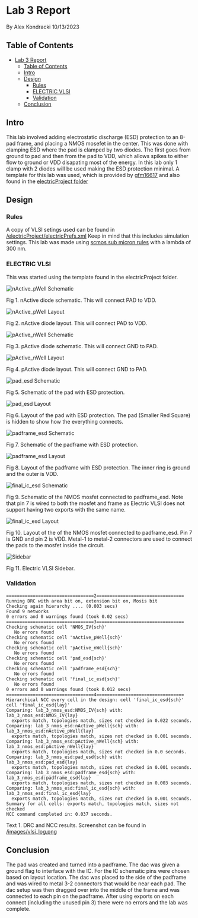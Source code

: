 # Lab 3 Report
By Alex Kondracki
10/13/2023

## Table of Contents
- [Lab 3 Report](#lab-3-report)
  - [Table of Contents](#table-of-contents)
  - [Intro](#intro)
  - [Design](#design)
    - [Rules](#rules)
    - [ELECTRIC VLSI](#electric-vlsi)
    - [Validation](#validation)
  - [Conclusion](#conclusion)

## Intro
This lab involved adding electrostatic discharge (ESD) protection to an 8-pad frame, and placing a NMOS mosefet in the center. This was done with clamping ESD where the pad is clamped by two diodes. The first goes from ground to pad and then from the pad to VDD, which allows spikes to either flow to ground or VDD disapating most of the energy. In this lab only 1 clamp with 2 diodes will be used making the ESD protection minimal. A template for this lab was used, which is provided by [gfm16617](http://github.com/gfm16617) and also found in the [electricProject folder](http://www.github.com/alexk-school/ENCE_3501_VLSI_Class2023/tree/main/Lab3/electricProject)

## Design

### Rules

A copy of VLSI setings used can be found in  [/electricProject/electricPrefs.xml](http://raw.githubusercontent.com/alexk-school/ENCE_3501_VLSI_Class2023/main/Lab3/electricProject/electricPrefs.xml) Keep in mind that this includes simulation settings. This lab was made using [scmos sub micron rules](http://bears.ece.ucsb.edu/class/ece224a/scmos/scmos-main.html) with a lambda of 300 nm.

### ELECTRIC VLSI

This was started using the template found in the electricProject folder.

![nActive_pWell Schematic](http://raw.githubusercontent.com/alexk-school/ENCE_3501_VLSI_Class2023/main/Lab3/images/nActive_pWell_sch.png)

Fig 1. nActive diode schematic. This will connect PAD to VDD.

![nActive_pWell Layout](http://raw.githubusercontent.com/alexk-school/ENCE_3501_VLSI_Class2023/main/Lab3/images/nActive_pWell_lay.png)

Fig 2. nActive diode layout. This will connect PAD to VDD.

![pActive_nWell Schematic](http://raw.githubusercontent.com/alexk-school/ENCE_3501_VLSI_Class2023/main/Lab3/images/pActive_nWell_sch.png)

Fig 3. pActive diode schematic. This will connect GND to PAD.

![pActive_nWell Layout](http://raw.githubusercontent.com/alexk-school/ENCE_3501_VLSI_Class2023/main/Lab3/images/pActive_nWell_lay.png)

Fig 4. pActive diode layout. This will connect GND to PAD.

![pad_esd Schematic](http://raw.githubusercontent.com/alexk-school/ENCE_3501_VLSI_Class2023/main/Lab3/images/pad_esd_sch.png)

Fig 5. Schematic of the pad with ESD protection.

![pad_esd Layout](http://raw.githubusercontent.com/alexk-school/ENCE_3501_VLSI_Class2023/main/Lab3/images/pad_esd_lay.png)

Fig 6. Layout of the pad with ESD protection. The pad (Smaller Red Square) is hidden to show how the everything connects.

![padframe_esd Schematic](http://raw.githubusercontent.com/alexk-school/ENCE_3501_VLSI_Class2023/main/Lab3/images/padframe_esd_sch.png)

Fig 7. Schematic of the padframe with ESD protection. 

![padframe_esd Layout](http://raw.githubusercontent.com/alexk-school/ENCE_3501_VLSI_Class2023/main/Lab3/images/padframe_esd_lay.png)

Fig 8. Layout of the padframe with ESD protection. The inner ring is ground and the outer is VDD.

![final_ic_esd Schematic](http://raw.githubusercontent.com/alexk-school/ENCE_3501_VLSI_Class2023/main/Lab3/images/fiinal_ic_esd_sch.png)

Fig 9. Schematic of the NMOS mosfet connected to padframe_esd. Note that pin 7 is wired to both the mosfet and frame as Electric VLSI does not support having two exports with the same name. 

![final_ic_esd Layout](http://raw.githubusercontent.com/alexk-school/ENCE_3501_VLSI_Class2023/main/Lab3/images/fiinal_ic_esd_lay.png)

Fig 10. Layout of the of the NMOS mosfet connected to padframe_esd. Pin 7 is GND and pin 2 is VDD. Metal-1 to metal-2 connectors are used to connect the pads to the mosfet inside the circuit.

![Sidebar](http://raw.githubusercontent.com/alexk-school/ENCE_3501_VLSI_Class2023/main/Lab3/images/sidebar.png)

Fig 11. Electric VLSI Sidebar.

### Validation

```
=================================2=================================
Running DRC with area bit on, extension bit on, Mosis bit
Checking again hierarchy .... (0.003 secs)
Found 9 networks
0 errors and 0 warnings found (took 0.02 secs)
=================================3=================================
Checking schematic cell 'NMOS_IV{sch}'
   No errors found
Checking schematic cell 'nActive_pWell{sch}'
   No errors found
Checking schematic cell 'pActive_nWell{sch}'
   No errors found
Checking schematic cell 'pad_esd{sch}'
   No errors found
Checking schematic cell 'padframe_esd{sch}'
   No errors found
Checking schematic cell 'final_ic_esd{sch}'
   No errors found
0 errors and 0 warnings found (took 0.012 secs)
=================================4=================================
Hierarchical NCC every cell in the design: cell 'final_ic_esd{sch}'  cell 'final_ic_esd{lay}'
Comparing: lab_3_nmos_esd:NMOS_IV{sch} with: lab_3_nmos_esd:NMOS_IV{lay}
  exports match, topologies match, sizes not checked in 0.022 seconds.
Comparing: lab_3_nmos_esd:nActive_pWell{sch} with: lab_3_nmos_esd:nActive_pWell{lay}
  exports match, topologies match, sizes not checked in 0.001 seconds.
Comparing: lab_3_nmos_esd:pActive_nWell{sch} with: lab_3_nmos_esd:pActive_nWell{lay}
  exports match, topologies match, sizes not checked in 0.0 seconds.
Comparing: lab_3_nmos_esd:pad_esd{sch} with: lab_3_nmos_esd:pad_esd{lay}
  exports match, topologies match, sizes not checked in 0.001 seconds.
Comparing: lab_3_nmos_esd:padframe_esd{sch} with: lab_3_nmos_esd:padframe_esd{lay}
  exports match, topologies match, sizes not checked in 0.003 seconds.
Comparing: lab_3_nmos_esd:final_ic_esd{sch} with: lab_3_nmos_esd:final_ic_esd{lay}
  exports match, topologies match, sizes not checked in 0.001 seconds.
Summary for all cells: exports match, topologies match, sizes not checked
NCC command completed in: 0.037 seconds.
```

Text 1. DRC and NCC results. Screenshot can be found in [/images/vlsi_log.png](http://raw.githubusercontent.com/alexk-school/ENCE_3501_VLSI_Class2023/main/Lab3/images/vlsi_log.png)

## Conclusion

The pad was created and turned into a padframe. The dac was given a ground flag to interface with the IC. For the IC schematic pins were chosen based on layout location. The dac was placed to the side of the padframe and was wired to metal 3-2 connectors that would be near each pad. The dac setup was then dragged over into the middle of the frame and was connected to each pin on the padframe. After using exports on each connect (including the unused pin 3) there were no errors and the lab was complete.
